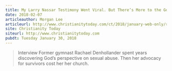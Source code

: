 ```yaml
---
title: My Larry Nassar Testimony Went Viral. But There’s More to the Gospel Than Forgiveness.
date: 2018-02-07
articleauthor: Morgan Lee
articleurl: http://www.christianitytoday.com/ct/2018/january-web-only/rachael-denhollander-larry-nassar-forgiveness-gospel.html
site: Christianity Today
siteurl: http://www.christianitytoday.com
pubdt: Tuesday January 30, 2018
---
```


> Interview Former gymnast Rachael Denhollander spent years discovering God’s perspective on sexual abuse. Then her advocacy for survivors cost her her church. 